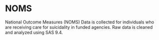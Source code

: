 # NOMS
National Outcome Measures (NOMS) Data is collected for individuals who are receiving care for suicidality in funded agencies. Raw data is cleaned and analyzed using SAS 9.4.
